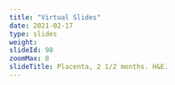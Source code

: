 ```yaml
---
title: "Virtual Slides"
date: 2021-02-17
type: slides
weight:
slideId: 98
zoomMax: 8
slideTitle: Placenta, 2 1/2 months. H&E.
---
```

